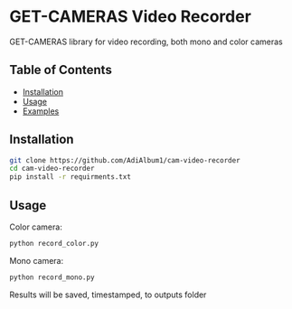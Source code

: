 # GET-CAMERAS Video Recorder

GET-CAMERAS library for video recording, both mono and color cameras

## Table of Contents

- [Installation](#installation)
- [Usage](#usage)
- [Examples](#Examples)

## Installation

```sh
git clone https://github.com/AdiAlbum1/cam-video-recorder
cd cam-video-recorder
pip install -r requirments.txt
```

## Usage

Color camera:
```sh
python record_color.py
```

Mono camera:
```sh
python record_mono.py
```

Results will be saved, timestamped, to outputs folder